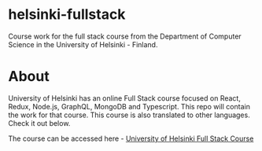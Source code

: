 # helsinki-fullstack

Course work for the full stack course from the Department of Computer Science in the University of Helsinki - Finland.

# About

University of Helsinki has an online Full Stack course focused on React, Redux, Node.js, GraphQL, MongoDB and Typescript. This repo will contain the work for that course. This course is also translated to other languages. Check it out below.

The course can be accessed here - [University of Helsinki Full Stack Course](https://fullstackopen.com/en/)
